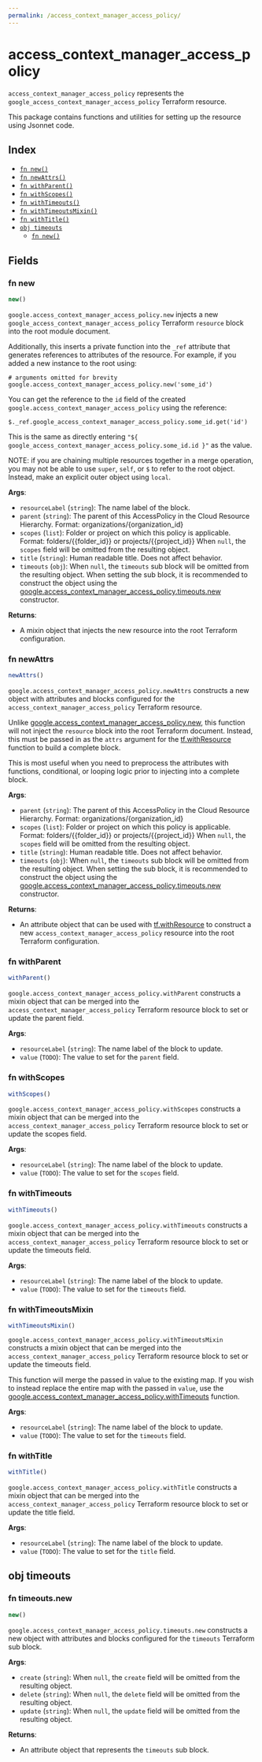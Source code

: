 ```yaml
---
permalink: /access_context_manager_access_policy/
---
```


# access_context_manager_access_policy

`access_context_manager_access_policy` represents the `google_access_context_manager_access_policy` Terraform resource.



This package contains functions and utilities for setting up the resource using Jsonnet code.


## Index

* [`fn new()`](#fn-new)
* [`fn newAttrs()`](#fn-newattrs)
* [`fn withParent()`](#fn-withparent)
* [`fn withScopes()`](#fn-withscopes)
* [`fn withTimeouts()`](#fn-withtimeouts)
* [`fn withTimeoutsMixin()`](#fn-withtimeoutsmixin)
* [`fn withTitle()`](#fn-withtitle)
* [`obj timeouts`](#obj-timeouts)
  * [`fn new()`](#fn-timeoutsnew)

## Fields

### fn new

```ts
new()
```


`google.access_context_manager_access_policy.new` injects a new `google_access_context_manager_access_policy` Terraform `resource`
block into the root module document.

Additionally, this inserts a private function into the `_ref` attribute that generates references to attributes of the
resource. For example, if you added a new instance to the root using:

    # arguments omitted for brevity
    google.access_context_manager_access_policy.new('some_id')

You can get the reference to the `id` field of the created `google.access_context_manager_access_policy` using the reference:

    $._ref.google_access_context_manager_access_policy.some_id.get('id')

This is the same as directly entering `"${ google_access_context_manager_access_policy.some_id.id }"` as the value.

NOTE: if you are chaining multiple resources together in a merge operation, you may not be able to use `super`, `self`,
or `$` to refer to the root object. Instead, make an explicit outer object using `local`.

**Args**:
  - `resourceLabel` (`string`): The name label of the block.
  - `parent` (`string`): The parent of this AccessPolicy in the Cloud Resource Hierarchy.
Format: organizations/{organization_id}
  - `scopes` (`list`): Folder or project on which this policy is applicable.
Format: folders/{{folder_id}} or projects/{{project_id}} When `null`, the `scopes` field will be omitted from the resulting object.
  - `title` (`string`): Human readable title. Does not affect behavior.
  - `timeouts` (`obj`):  When `null`, the `timeouts` sub block will be omitted from the resulting object. When setting the sub block, it is recommended to construct the object using the [google.access_context_manager_access_policy.timeouts.new](#fn-accesscontextmanageraccesspolicytimeoutsnew) constructor.

**Returns**:
- A mixin object that injects the new resource into the root Terraform configuration.


### fn newAttrs

```ts
newAttrs()
```


`google.access_context_manager_access_policy.newAttrs` constructs a new object with attributes and blocks configured for the `access_context_manager_access_policy`
Terraform resource.

Unlike [google.access_context_manager_access_policy.new](#fn-accesscontextmanageraccesspolicynew), this function will not inject the `resource`
block into the root Terraform document. Instead, this must be passed in as the `attrs` argument for the
[tf.withResource](https://github.com/tf-libsonnet/core/tree/main/docs#fn-withresource) function to build a complete block.

This is most useful when you need to preprocess the attributes with functions, conditional, or looping logic prior to
injecting into a complete block.

**Args**:
  - `parent` (`string`): The parent of this AccessPolicy in the Cloud Resource Hierarchy.
Format: organizations/{organization_id}
  - `scopes` (`list`): Folder or project on which this policy is applicable.
Format: folders/{{folder_id}} or projects/{{project_id}} When `null`, the `scopes` field will be omitted from the resulting object.
  - `title` (`string`): Human readable title. Does not affect behavior.
  - `timeouts` (`obj`):  When `null`, the `timeouts` sub block will be omitted from the resulting object. When setting the sub block, it is recommended to construct the object using the [google.access_context_manager_access_policy.timeouts.new](#fn-accesscontextmanageraccesspolicytimeoutsnew) constructor.

**Returns**:
  - An attribute object that can be used with [tf.withResource](https://github.com/tf-libsonnet/core/tree/main/docs#fn-withresource) to construct a new `access_context_manager_access_policy` resource into the root Terraform configuration.


### fn withParent

```ts
withParent()
```

`google.access_context_manager_access_policy.withParent` constructs a mixin object that can be merged into the `access_context_manager_access_policy`
Terraform resource block to set or update the parent field.



**Args**:
  - `resourceLabel` (`string`): The name label of the block to update.
  - `value` (`TODO`): The value to set for the `parent` field.


### fn withScopes

```ts
withScopes()
```

`google.access_context_manager_access_policy.withScopes` constructs a mixin object that can be merged into the `access_context_manager_access_policy`
Terraform resource block to set or update the scopes field.



**Args**:
  - `resourceLabel` (`string`): The name label of the block to update.
  - `value` (`TODO`): The value to set for the `scopes` field.


### fn withTimeouts

```ts
withTimeouts()
```

`google.access_context_manager_access_policy.withTimeouts` constructs a mixin object that can be merged into the `access_context_manager_access_policy`
Terraform resource block to set or update the timeouts field.



**Args**:
  - `resourceLabel` (`string`): The name label of the block to update.
  - `value` (`TODO`): The value to set for the `timeouts` field.


### fn withTimeoutsMixin

```ts
withTimeoutsMixin()
```

`google.access_context_manager_access_policy.withTimeoutsMixin` constructs a mixin object that can be merged into the `access_context_manager_access_policy`
Terraform resource block to set or update the timeouts field.

This function will merge the passed in value to the existing map. If you wish
to instead replace the entire map with the passed in `value`, use the [google.access_context_manager_access_policy.withTimeouts](TODO)
function.


**Args**:
  - `resourceLabel` (`string`): The name label of the block to update.
  - `value` (`TODO`): The value to set for the `timeouts` field.


### fn withTitle

```ts
withTitle()
```

`google.access_context_manager_access_policy.withTitle` constructs a mixin object that can be merged into the `access_context_manager_access_policy`
Terraform resource block to set or update the title field.



**Args**:
  - `resourceLabel` (`string`): The name label of the block to update.
  - `value` (`TODO`): The value to set for the `title` field.


## obj timeouts



### fn timeouts.new

```ts
new()
```


`google.access_context_manager_access_policy.timeouts.new` constructs a new object with attributes and blocks configured for the `timeouts`
Terraform sub block.



**Args**:
  - `create` (`string`):  When `null`, the `create` field will be omitted from the resulting object.
  - `delete` (`string`):  When `null`, the `delete` field will be omitted from the resulting object.
  - `update` (`string`):  When `null`, the `update` field will be omitted from the resulting object.

**Returns**:
  - An attribute object that represents the `timeouts` sub block.

